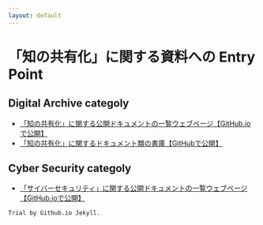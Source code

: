 ```yaml
---
layout: default
---
```

# 「知の共有化」に関する資料への Entry Point

## Digital Archive categoly
- [「知の共有化」に関する公開ドキュメントの一覧ウェブページ【GitHub.ioで公開】](https://bluemoon55.github.io/Sharing_Knowledge/Digital_Archives/Deliverables/mind2html/Bib03-01-2%20図書館情報システム関連%20ドキュメント構成.html)
- [「知の共有化」に関するドキュメント類の書庫【GitHubで公開】](https://github.com/BlueMoon55/Sharing_Knowledge)

## Cyber Security categoly
- [「サイバーセキュリティ」に関する公開ドキュメントの一覧ウェブページ【GitHub.ioで公開】](https://bluemoon55.github.io/Sharing_Knowledge/Cyber_Security/Deliverables/mind2html/Bib03-01-3%20サイバーセキュリティ関連ドキュメント構成.html)


```
Trial by Github.io Jekyll.
```
